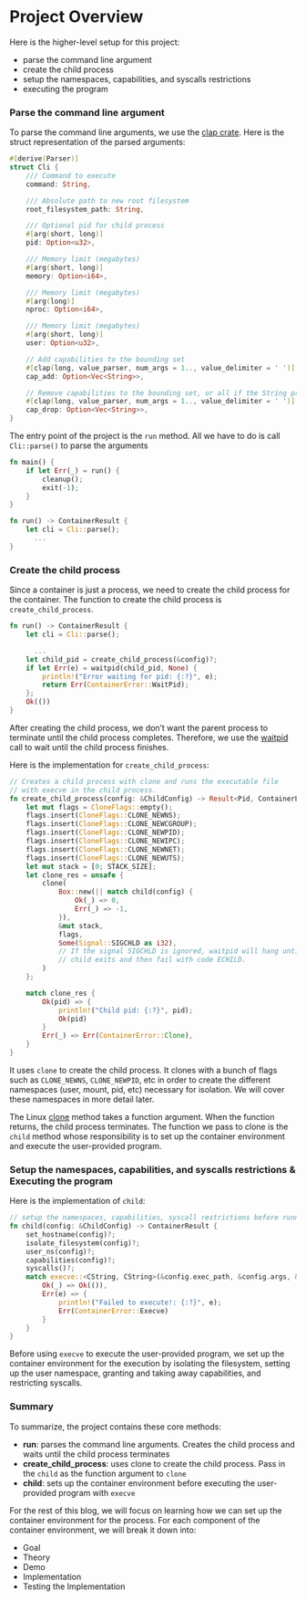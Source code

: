 # Project Overview

Here is the higher-level setup for this project:

- parse the command line argument
- create the child process
- setup the namespaces, capabilities, and syscalls restrictions
- executing the program

### Parse the command line argument

To parse the command line arguments, we use the [clap crate](https://crates.io/crates/clap). Here is the struct representation of the parsed arguments:

```rust
#[derive(Parser)]
struct Cli {
    /// Command to execute
    command: String,

    /// Absolute path to new root filesystem
    root_filesystem_path: String,

    /// Optional pid for child process
    #[arg(short, long)]
    pid: Option<u32>,

    /// Memory limit (megabytes)
    #[arg(short, long)]
    memory: Option<i64>,

    /// Memory limit (megabytes)
    #[arg(long)]
    nproc: Option<i64>,

    /// Memory limit (megabytes)
    #[arg(short, long)]
    user: Option<u32>,

    // Add capabilities to the bounding set
    #[clap(long, value_parser, num_args = 1.., value_delimiter = ' ')]
    cap_add: Option<Vec<String>>,

    // Remove capabilities to the bounding set, or all if the String provided is "ALL"
    #[clap(long, value_parser, num_args = 1.., value_delimiter = ' ')]
    cap_drop: Option<Vec<String>>,
}
```

The entry point of the project is the `run` method. All we have to do is call `Cli::parse()` to parse the arguments

```rust
fn main() {
    if let Err(_) = run() {
        cleanup();
        exit(-1);
    }
}

fn run() -> ContainerResult {
    let cli = Cli::parse();
	  ...
}
```

### Create the child process

Since a container is just a process, we need to create the child process for the container. The function to create the child process is `create_child_process`.

```rust
fn run() -> ContainerResult {
    let cli = Cli::parse();

	  ...
    let child_pid = create_child_process(&config)?;
    if let Err(e) = waitpid(child_pid, None) {
        println!("Error waiting for pid: {:?}", e);
        return Err(ContainerError::WaitPid);
    };
    Ok(())
}
```

After creating the child process, we don’t want the parent process to terminate until the child process completes. Therefore, we use the [waitpid](https://linux.die.net/man/2/waitpid) call to wait until the child process finishes.

Here is the implementation for `create_child_process`:

```rust
// Creates a child process with clone and runs the executable file
// with execve in the child process.
fn create_child_process(config: &ChildConfig) -> Result<Pid, ContainerError> {
    let mut flags = CloneFlags::empty();
    flags.insert(CloneFlags::CLONE_NEWNS);
    flags.insert(CloneFlags::CLONE_NEWCGROUP);
    flags.insert(CloneFlags::CLONE_NEWPID);
    flags.insert(CloneFlags::CLONE_NEWIPC);
    flags.insert(CloneFlags::CLONE_NEWNET);
    flags.insert(CloneFlags::CLONE_NEWUTS);
    let mut stack = [0; STACK_SIZE];
    let clone_res = unsafe {
        clone(
            Box::new(|| match child(config) {
                Ok(_) => 0,
                Err(_) => -1,
            }),
            &mut stack,
            flags,
            Some(Signal::SIGCHLD as i32),
            // If the signal SIGCHLD is ignored, waitpid will hang until the
            // child exits and then fail with code ECHILD.
        )
    };

    match clone_res {
        Ok(pid) => {
            println!("Child pid: {:?}", pid);
            Ok(pid)
        }
        Err(_) => Err(ContainerError::Clone),
    }
}
```

It uses `clone` to create the child process. It clones with a bunch of flags such as `CLONE_NEWNS`, `CLONE_NEWPID`, etc in order to create the different namespaces (user, mount, pid, etc) necessary for isolation. We will cover these namespaces in more detail later.

The Linux [clone](https://man7.org/linux/man-pages/man2/clone.2.html) method takes a function argument. When the function returns, the child process terminates. The function we pass to clone is the `child` method whose responsibility is to set up the container environment and execute the user-provided program.

### Setup the namespaces, capabilities, and syscalls restrictions & Executing the program

Here is the implementation of `child`:

```rust
// setup the namespaces, capabilities, syscall restrictions before running the executable
fn child(config: &ChildConfig) -> ContainerResult {
    set_hostname(config)?;
    isolate_filesystem(config)?;
    user_ns(config)?;
    capabilities(config)?;
    syscalls()?;
    match execve::<CString, CString>(&config.exec_path, &config.args, &[]) {
        Ok(_) => Ok(()),
        Err(e) => {
            println!("Failed to execute!: {:?}", e);
            Err(ContainerError::Execve)
        }
    }
}
```

Before using `execve` to execute the user-provided program, we set up the container environment for the execution by isolating the filesystem, setting up the user namespace, granting and taking away capabilities, and restricting syscalls.

### Summary

To summarize, the project contains these core methods:

- **run**: parses the command line arguments. Creates the child process and waits until the child process terminates
- **create_child_process**: uses clone to create the child process. Pass in the `child` as the function argument to `clone`
- **child**: sets up the container environment before executing the user-provided program with `execve`

For the rest of this blog, we will focus on learning how we can set up the container environment for the process. For each component of the container environment, we will break it down into:

- Goal
- Theory
- Demo
- Implementation
- Testing the Implementation

